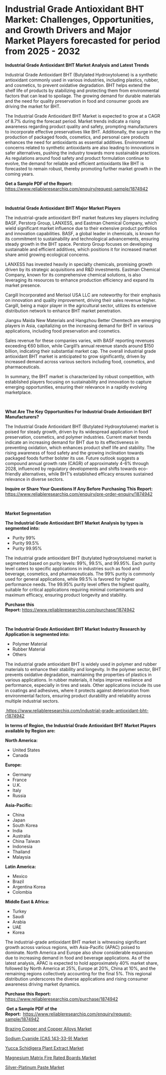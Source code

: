 <p><h1>Industrial Grade Antioxidant BHT Market: Challenges, Opportunities, and Growth Drivers and Major Market Players forecasted for period from 2025 - 2032</h1></p><p><strong>Industrial Grade Antioxidant BHT Market Analysis and Latest Trends</strong></p>
<p><p>Industrial Grade Antioxidant BHT (Butylated Hydroxytoluene) is a synthetic antioxidant commonly used in various industries, including plastics, rubber, and cosmetics, to prevent oxidative degradation. BHT helps extend the shelf life of products by stabilizing and protecting them from environmental factors that can lead to spoilage. The growing demand for durable materials and the need for quality preservation in food and consumer goods are driving the market for BHT.</p><p>The Industrial Grade Antioxidant BHT Market is expected to grow at a CAGR of 8.7% during the forecast period. Market trends indicate a rising awareness regarding product quality and safety, prompting manufacturers to incorporate effective preservatives like BHT. Additionally, the surge in the production of packaged foods, cosmetics, and personal care products enhances the need for antioxidants as essential additives. Environmental concerns related to synthetic antioxidants are also leading to innovations in safer alternatives, pushing the industry towards more sustainable practices. As regulations around food safety and product formulation continue to evolve, the demand for reliable and efficient antioxidants like BHT is forecasted to remain robust, thereby promoting further market growth in the coming years.</p></p>
<p><strong>Get a Sample PDF of the Report:&nbsp;</strong> <a href="https://www.reliableresearchiq.com/enquiry/request-sample/1874942?utm_campaign=1140&utm_medium=2&utm_source=Github&utm_content=ia&utm_term=03042025&utm_id=industrial-grade-antioxidant-bht">https://www.reliableresearchiq.com/enquiry/request-sample/1874942</a></p>
<p>&nbsp;</p>
<p><strong>Industrial Grade Antioxidant BHT Major Market Players</strong></p>
<p><p>The industrial-grade antioxidant BHT market features key players including BASF, Perstorp Group, LANXESS, and Eastman Chemical Company, which wield significant market influence due to their extensive product portfolios and innovation capabilities. BASF, a global leader in chemicals, is known for its commitment to sustainability and technological advancements, ensuring steady growth in the BHT space. Perstorp Group focuses on developing sustainable and efficient additives, which positions it for increased market share amid growing ecological concerns.</p><p>LANXESS has invested heavily in specialty chemicals, promising growth driven by its strategic acquisitions and R&D investments. Eastman Chemical Company, known for its comprehensive chemical solutions, is also leveraging its resources to enhance production efficiency and expand its market presence.</p><p>Cargill Incorporated and Merisol USA LLC are noteworthy for their emphasis on innovation and quality improvement, driving their sales revenue higher. Cargill, being a major player in the agricultural sector, utilizes its extensive distribution network to enhance BHT market penetration.</p><p>Jiangsu Maida New Materials and Hangzhou Better Chemtech are emerging players in Asia, capitalizing on the increasing demand for BHT in various applications, including food preservation and cosmetics.</p><p>Sales revenue for these companies varies, with BASF reporting revenues exceeding €60 billion, while Cargill’s annual revenue stands around $150 billion, indicating their substantial market cap. The overall industrial grade antioxidant BHT market is anticipated to grow significantly, driven by increased demand across various sectors including food, cosmetics, and pharmaceuticals.</p><p>In summary, the BHT market is characterized by robust competition, with established players focusing on sustainability and innovation to capture emerging opportunities, ensuring their relevance in a rapidly evolving marketplace.</p></p>
<p>&nbsp;</p>
<p><strong>What Are The Key Opportunities For Industrial Grade Antioxidant BHT Manufacturers?</strong></p>
<p><p>The Industrial Grade Antioxidant BHT (Butylated Hydroxytoluene) market is poised for steady growth, driven by its widespread application in food preservation, cosmetics, and polymer industries. Current market trends indicate an increasing demand for BHT due to its effectiveness in preventing oxidation, which enhances product shelf life and stability. The rising awareness of food safety and the growing inclination towards packaged foods further bolster its use. Future outlook suggests a compound annual growth rate (CAGR) of approximately 4-6% through 2028, influenced by regulatory developments and shifts towards eco-friendly alternatives, while BHT’s established efficacy ensures sustained relevance in diverse sectors.</p></p>
<p><strong>Inquire or Share Your Questions If Any Before Purchasing This Report:</strong> <a href="https://www.reliableresearchiq.com/enquiry/pre-order-enquiry/1874942?utm_campaign=1140&utm_medium=2&utm_source=Github&utm_content=ia&utm_term=03042025&utm_id=industrial-grade-antioxidant-bht">https://www.reliableresearchiq.com/enquiry/pre-order-enquiry/1874942</a></p>
<p>&nbsp;</p>
<p><strong>Market Segmentation</strong></p>
<p><strong>The Industrial Grade Antioxidant BHT Market Analysis by types is segmented into:</strong></p>
<p><ul><li>Purity 99%</li><li>Purity 99.5%</li><li>Purity 99.95%</li></ul></p>
<p><p>The industrial grade antioxidant BHT (butylated hydroxytoluene) market is segmented based on purity levels: 99%, 99.5%, and 99.95%. Each purity level caters to specific applications in industries such as food and beverage, cosmetics, and pharmaceuticals. The 99% purity is commonly used for general applications, while 99.5% is favored for higher performance needs. The 99.95% purity level offers the highest quality, suitable for critical applications requiring minimal contaminants and maximum efficacy, ensuring product longevity and stability.</p></p>
<p><strong>Purchase this Report:&nbsp;</strong><a href="https://www.reliableresearchiq.com/purchase/1874942?utm_campaign=1140&utm_medium=2&utm_source=Github&utm_content=ia&utm_term=03042025&utm_id=industrial-grade-antioxidant-bht">https://www.reliableresearchiq.com/purchase/1874942</a></p>
<p>&nbsp;</p>
<p><strong>The Industrial Grade Antioxidant BHT Market Industry Research by Application is segmented into:</strong></p>
<p><ul><li>Polymer Material</li><li>Rubber Material</li><li>Others</li></ul></p>
<p><p>The industrial grade antioxidant BHT is widely used in polymer and rubber materials to enhance their stability and longevity. In the polymer sector, BHT prevents oxidative degradation, maintaining the properties of plastics in various applications. In rubber materials, it helps improve resilience and performance, especially in tires and seals. Other applications include its use in coatings and adhesives, where it protects against deterioration from environmental factors, ensuring product durability and reliability across multiple industrial sectors.</p></p>
<p><a href="https://www.reliableresearchiq.com/industrial-grade-antioxidant-bht-r1874942?utm_campaign=1140&utm_medium=2&utm_source=Github&utm_content=ia&utm_term=03042025&utm_id=industrial-grade-antioxidant-bht">&nbsp;https://www.reliableresearchiq.com/industrial-grade-antioxidant-bht-r1874942</a></p>
<p><strong>In terms of Region, the Industrial Grade Antioxidant BHT Market Players available by Region are:</strong></p>
<p>
    <p> <strong> North America: </strong>
        <ul>
            <li>United States</li>
            <li>Canada</li>
        </ul>
        </p> 
    <p> <strong> Europe: </strong>
        <ul>
            <li>Germany</li>
            <li>France</li>
            <li>U.K.</li>
            <li>Italy</li>
            <li>Russia</li>
        </ul>
        </p> 
    <p> <strong> Asia-Pacific: </strong>
        <ul>
            <li>China</li>
            <li>Japan</li>
            <li>South Korea</li>
            <li>India</li>
            <li>Australia</li>
            <li>China Taiwan</li>
            <li>Indonesia</li>
            <li>Thailand</li>
            <li>Malaysia</li>
        </ul>
        </p> 
    <p> <strong> Latin America: </strong>
        <ul>
            <li>Mexico</li>
            <li>Brazil</li>
            <li>Argentina Korea</li>
            <li>Colombia</li>
        </ul>
        </p> 
    <p> <strong> Middle East & Africa: </strong>
        <ul>
            <li>Turkey</li>
            <li>Saudi</li>
            <li>Arabia</li>
            <li>UAE</li>
            <li>Korea</li>
        </ul>
    </p>
    </p>
<p><p>The industrial-grade antioxidant BHT market is witnessing significant growth across various regions, with Asia-Pacific (APAC) poised to dominate. North America and Europe also show considerable expansion due to increasing demand in food and beverage applications. As of the latest analysis, APAC is expected to hold approximately 40% market share, followed by North America at 25%, Europe at 20%, China at 10%, and the remaining regions collectively accounting for the final 5%. This regional distribution underscores the diverse applications and rising consumer awareness driving market dynamics.</p></p>
<p><strong>Purchase this Report: </strong><a href="https://www.reliableresearchiq.com/purchase/1874942?utm_campaign=1140&utm_medium=2&utm_source=Github&utm_content=ia&utm_term=03042025&utm_id=industrial-grade-antioxidant-bht">https://www.reliableresearchiq.com/purchase/1874942</a></p>
<p>&nbsp;<strong>Get a Sample PDF of the Report:&nbsp;&nbsp;</strong><a href="https://www.reliableresearchiq.com/enquiry/request-sample/1874942?utm_campaign=1140&utm_medium=2&utm_source=Github&utm_content=ia&utm_term=03042025&utm_id=industrial-grade-antioxidant-bht">https://www.reliableresearchiq.com/enquiry/request-sample/1874942</a></p>
<p><strong></strong></p>
<p><p><a href="https://github.com/toghojbeinta/Market-Research-Report-List-1/blob/main/brazing-copper-and-copper-alloys-market.md?utm_campaign=1140&utm_medium=2&utm_source=Github&utm_content=ia&utm_term=03042025&utm_id=industrial-grade-antioxidant-bht">Brazing Copper and Copper Alloys Market</a></p><p><a href="https://github.com/alefermeivys/Market-Research-Report-List-1/blob/main/sodium-cyanide-cas-143-33-9-market.md?utm_campaign=1140&utm_medium=2&utm_source=Github&utm_content=ia&utm_term=03042025&utm_id=industrial-grade-antioxidant-bht">Sodium Cyanide (CAS 143-33-9) Market</a></p><p><a href="https://github.com/jaspartatin/Market-Research-Report-List-1/blob/main/yucca-schidigera-plant-extract-market.md?utm_campaign=1140&utm_medium=2&utm_source=Github&utm_content=ia&utm_term=03042025&utm_id=industrial-grade-antioxidant-bht">Yucca Schidigera Plant Extract Market</a></p><p><a href="https://github.com/jullselai/Market-Research-Report-List-1/blob/main/magnesium-matrix-fire-rated-boards-market.md?utm_campaign=1140&utm_medium=2&utm_source=Github&utm_content=ia&utm_term=03042025&utm_id=industrial-grade-antioxidant-bht">Magnesium Matrix Fire Rated Boards Market</a></p><p><a href="https://github.com/kluviabolofo/Market-Research-Report-List-1/blob/main/silver-platinum-paste-market.md?utm_campaign=1140&utm_medium=2&utm_source=Github&utm_content=ia&utm_term=03042025&utm_id=industrial-grade-antioxidant-bht">Silver-Platinum Paste Market</a></p></p>